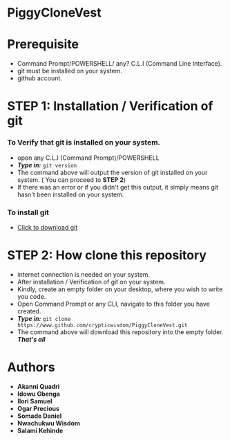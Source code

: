 # PiggyCloneVest

# Prerequisite
- Command Prompt/POWERSHELL/ any? C.L.I (Command Line Interface).
- git must be installed on your system.
- github account.

# **STEP 1:** Installation / Verification of git

### To Verify that git is installed on your system.
- open any C.L.I (Command Prompt)/POWERSHELL
- ***Type in:*** `git version`
- The command above will output the version of git installed on your system. ( You can proceed to **STEP 2**)
- If there was an error or if you didn't get this output, it simply means git hasn't been installed on your system.

### To install git 
- [Click to download git](https://git-scm.com/downloads)


# **STEP 2:** How clone this repository
- internet connection is needed on your system.
- After installation / Verification of git on your system.
- Kindly, create an empty folder on your desktop, where you wish to write you code.
- Open Command Prompt or any CLI, navigate to this folder you have created.
- ***Type in:*** `git clone https://www.github.com/crypticwisdom/PiggyCloneVest.git`
- The command above will download this repository into the empty folder.
***That's all***

# Authors
- **Akanni Quadri**
- **Idowu Gbenga**
- **Ilori Samuel**
- **Ogar Precious**
- **Somade Daniel**
- **Nwachukwu Wisdom**
- **Salami Kehinde**
